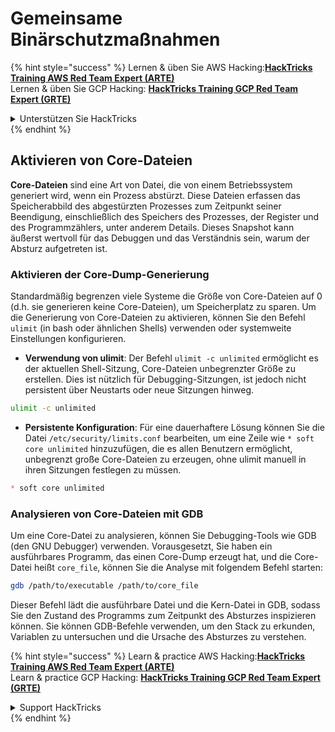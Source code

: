 # Gemeinsame Binärschutzmaßnahmen

{% hint style="success" %}
Lernen & üben Sie AWS Hacking:<img src="/.gitbook/assets/arte.png" alt="" data-size="line">[**HackTricks Training AWS Red Team Expert (ARTE)**](https://training.hacktricks.xyz/courses/arte)<img src="/.gitbook/assets/arte.png" alt="" data-size="line">\
Lernen & üben Sie GCP Hacking: <img src="/.gitbook/assets/grte.png" alt="" data-size="line">[**HackTricks Training GCP Red Team Expert (GRTE)**<img src="/.gitbook/assets/grte.png" alt="" data-size="line">](https://training.hacktricks.xyz/courses/grte)

<details>

<summary>Unterstützen Sie HackTricks</summary>

* Überprüfen Sie die [**Abonnementpläne**](https://github.com/sponsors/carlospolop)!
* **Treten Sie der** 💬 [**Discord-Gruppe**](https://discord.gg/hRep4RUj7f) oder der [**Telegram-Gruppe**](https://t.me/peass) bei oder **folgen** Sie uns auf **Twitter** 🐦 [**@hacktricks\_live**](https://twitter.com/hacktricks\_live)**.**
* **Teilen Sie Hacking-Tricks, indem Sie PRs an die** [**HackTricks**](https://github.com/carlospolop/hacktricks) und [**HackTricks Cloud**](https://github.com/carlospolop/hacktricks-cloud) GitHub-Repos senden.

</details>
{% endhint %}

## Aktivieren von Core-Dateien

**Core-Dateien** sind eine Art von Datei, die von einem Betriebssystem generiert wird, wenn ein Prozess abstürzt. Diese Dateien erfassen das Speicherabbild des abgestürzten Prozesses zum Zeitpunkt seiner Beendigung, einschließlich des Speichers des Prozesses, der Register und des Programmzählers, unter anderem Details. Dieses Snapshot kann äußerst wertvoll für das Debuggen und das Verständnis sein, warum der Absturz aufgetreten ist.

### **Aktivieren der Core-Dump-Generierung**

Standardmäßig begrenzen viele Systeme die Größe von Core-Dateien auf 0 (d.h. sie generieren keine Core-Dateien), um Speicherplatz zu sparen. Um die Generierung von Core-Dateien zu aktivieren, können Sie den Befehl `ulimit` (in bash oder ähnlichen Shells) verwenden oder systemweite Einstellungen konfigurieren.

* **Verwendung von ulimit**: Der Befehl `ulimit -c unlimited` ermöglicht es der aktuellen Shell-Sitzung, Core-Dateien unbegrenzter Größe zu erstellen. Dies ist nützlich für Debugging-Sitzungen, ist jedoch nicht persistent über Neustarts oder neue Sitzungen hinweg.
```bash
ulimit -c unlimited
```
* **Persistente Konfiguration**: Für eine dauerhaftere Lösung können Sie die Datei `/etc/security/limits.conf` bearbeiten, um eine Zeile wie `* soft core unlimited` hinzuzufügen, die es allen Benutzern ermöglicht, unbegrenzt große Core-Dateien zu erzeugen, ohne ulimit manuell in ihren Sitzungen festlegen zu müssen.
```markdown
* soft core unlimited
```
### **Analysieren von Core-Dateien mit GDB**

Um eine Core-Datei zu analysieren, können Sie Debugging-Tools wie GDB (den GNU Debugger) verwenden. Vorausgesetzt, Sie haben ein ausführbares Programm, das einen Core-Dump erzeugt hat, und die Core-Datei heißt `core_file`, können Sie die Analyse mit folgendem Befehl starten:
```bash
gdb /path/to/executable /path/to/core_file
```
Dieser Befehl lädt die ausführbare Datei und die Kern-Datei in GDB, sodass Sie den Zustand des Programms zum Zeitpunkt des Absturzes inspizieren können. Sie können GDB-Befehle verwenden, um den Stack zu erkunden, Variablen zu untersuchen und die Ursache des Absturzes zu verstehen.

{% hint style="success" %}
Learn & practice AWS Hacking:<img src="/.gitbook/assets/arte.png" alt="" data-size="line">[**HackTricks Training AWS Red Team Expert (ARTE)**](https://training.hacktricks.xyz/courses/arte)<img src="/.gitbook/assets/arte.png" alt="" data-size="line">\
Learn & practice GCP Hacking: <img src="/.gitbook/assets/grte.png" alt="" data-size="line">[**HackTricks Training GCP Red Team Expert (GRTE)**<img src="/.gitbook/assets/grte.png" alt="" data-size="line">](https://training.hacktricks.xyz/courses/grte)

<details>

<summary>Support HackTricks</summary>

* Check the [**subscription plans**](https://github.com/sponsors/carlospolop)!
* **Join the** 💬 [**Discord group**](https://discord.gg/hRep4RUj7f) or the [**telegram group**](https://t.me/peass) or **follow** us on **Twitter** 🐦 [**@hacktricks\_live**](https://twitter.com/hacktricks\_live)**.**
* **Share hacking tricks by submitting PRs to the** [**HackTricks**](https://github.com/carlospolop/hacktricks) and [**HackTricks Cloud**](https://github.com/carlospolop/hacktricks-cloud) github repos.

</details>
{% endhint %}
